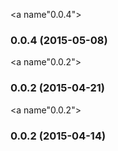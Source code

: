 <a name"0.0.4"></a>
### 0.0.4 (2015-05-08)


<a name"0.0.2"></a>
### 0.0.2 (2015-04-21)


<a name"0.0.2"></a>
### 0.0.2 (2015-04-14)


